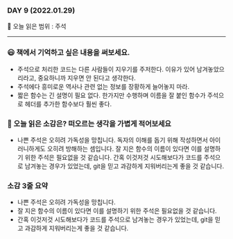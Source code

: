 ### DAY 9 (2022.01.29)

🔖 오늘 읽은 범위 : 주석

---

### 😃 책에서 기억하고 싶은 내용을 써보세요.

- 주석으로 처리한 코드는 다른 사람들이 지우기를 주저한다. 이유가 있어 남겨놓았으리라고, 중요하니까 지우면 안 된다고 생각한다.
- 주석에다 흥미로운 역사나 관련 없는 정보를 장황하게 늘어놓지 마라.
- 짧은 함수는 긴 설명이 필요 없다. 한가지만 수행하며 이름을 잘 붙인 함수가 주석으로 헤더를 추가한 함수보다 훨씬 좋다.

### 🤔 오늘 읽은 소감은? 떠오르는 생각을 가볍게 적어보세요

- 나쁜 주석은 오히려 가독성을 망칩니다. 독자의 이해를 돕기 위해 작성하면서 아이러니하게도 오히려 방해하는 셈입니다. 잘 지은 함수의 이름이 있다면 이를 설명하기 위한 주석은 필요없을 것 같습니다. 간혹 이것저것 시도해보다가 코드를 주석으로 남겨놓는 경우가 있었는데, git을 믿고 과감하게 지워버리는게 좋을 것 같습니다.

### 소감 3줄 요약

- 나쁜 주석은 오히려 가독성을 망칩니다.
- 잘 지은 함수의 이름이 있다면 이를 설명하기 위한 주석은 필요없을 것 같습니다.
- 간혹 이것저것 시도해보다가 코드를 주석으로 남겨놓는 경우가 있었는데, git을 믿고 과감하게 지워버리는게 좋을 것 같습니다.
